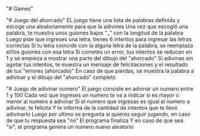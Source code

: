 "# Games"

"# Juego del ahorcado"
EL juego tiene una lista de palabras definida y escoge una aleatoriamente para que la adivines
Una vez que escogió una palabra, te muestra unos guiones bajos "_" con la longitud de la palabra
Luego pide que ingreses una letra, tienes 6 intentos para ingresar las letras correctas
Si tu letra coincide con la alguna letra de la palabra, se reemplaza el/los guiones con esa letra
Si cometes un error, tus intentos se reducen en 1 y se empieza a mostrar una parte del dibujo del "ahorcado"
Si adivinas sin agotar tus intentos, te muestra un mensaje de felicitaciones y el resultado de tus "errores (ahorcado)"
En caso de que pierdas, se muestra la palabra a adivinar y el dibujo del "ahorcado" completo

"# Juego de adivinar numero"
El juego consiste en advinar un numero entre 1 y 100
Cada vez que ingreses un numero te va a indicar si es mayor o menor al numero a adivinar
Si el numero que ingresas es igual al numero a adivinar, te felicita
Y te informa de la cantidad de intentos que te llevó adivinarlo
Luego por ultimo se pregunta si quieres seguir jugando, en caso de que tu respuesta sea "no"
El programa finaliza
Y en caso de que sea "si", el programa genera un numero nuevo aleatorio